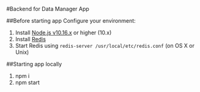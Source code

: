 #Backend for Data Manager App

##Before starting app
Configure your environment:
1. Install   [Node.js v10.16.x](https://nodejs.org/) or higher (10.x)
2. Install [Redis](https://redis.io/)
3. Start Redis using `redis-server /usr/local/etc/redis.conf` (on OS X or Unix)

##Starting app locally

1. npm i
2. npm start